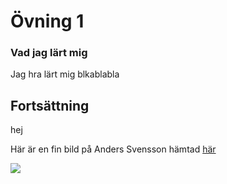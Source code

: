 <!DOCTYPE html>
<html lang="en">
<head>
	<meta charset="UTF-8">
	<title>Page title</title>
</head>
<body>
	<h1>Övning 1</h1>
        <h3>Vad jag lärt mig</h3>
            <p>Jag hra lärt mig blkablabla</p>
        <h2>Fortsättning</h2>
            <p>hej</p>
            <p>Här är en fin bild på Anders Svensson hämtad <a href="http://cdn.svenskafans.com/image-7/418553.jpg">här</a></p>
            <img src="http://cdn.svenskafans.com/image-7/418553.jpg">
</body>
</html>	
